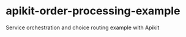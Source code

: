 apikit-order-processing-example
===============================

Service orchestration and choice routing example with Apikit
